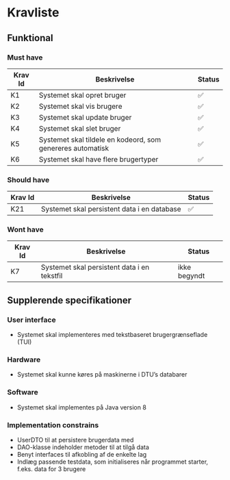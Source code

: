 # Kravliste

## Funktional

### Must have

| Krav Id | Beskrivelse | Status  | 
| ------------- | ----|------------- |
| K1 | Systemet skal opret bruger | :white_check_mark:  |
| K2 | Systemet skal vis brugere | :white_check_mark: |
| K3 | Systemet skal update bruger | :white_check_mark: |
| K4 | Systemet skal slet bruger | :white_check_mark: |
| K5 | Systemet skal tildele en kodeord, som genereres automatisk| :white_check_mark: |
| K6 | Systemet skal have flere brugertyper | :white_check_mark: |


### Should have 

| Krav Id | Beskrivelse | Status  | 
| ------------- | ------------- |------------- |
| K21 | Systemet skal persistent data i en database  |:white_check_mark: |

### Wont have
| Krav Id | Beskrivelse | Status  | 
| ------------- | ------------- |------------- |
| K7 | Systemet skal persistent data i en tekstfil | ikke begyndt |


## Supplerende specifikationer

### User interface
* Systemet skal implementeres med tekstbaseret brugergrænseflade (TUI) 

### Hardware
* Systemet skal kunne køres på maskinerne i DTU’s databarer

### Software 
* Systemet skal implementes på Java version 8

### Implementation constrains
* UserDTO til at persistere brugerdata med
* DAO-klasse indeholder metoder til at tilgå data
* Benyt interfaces til afkobling af de enkelte lag
* Indlæg passende testdata, som initialiseres når programmet starter, f.eks. data for 3 brugere
